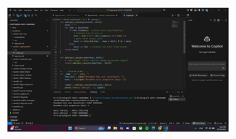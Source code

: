 ![image alt](https://github.com/Ferdyramadhani/kripto-20251-230202808/blob/main/praktikum/week2-cryptosystem/screenshot/Screenshot%202025-10-10%20211151.png)
